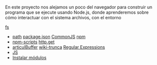 En este proyecto nos alejamos un poco del navegador para construir un programa
que se ejecute usando Node.js, donde aprenderemos sobre cómo interactuar con el
sistema archivos, con el entorno

[fs](https://nodejs.org/api/fs.html)
* [path](https://nodejs.org/api/path.html)
[package.json](https://docs.npmjs.com/files/package.json)
[CommonJS](https://nodejs.org/docs/latest-v0.10.x/api/modules.html)
[npm](https://www.npmjs.com/)
* [npm-scripts](https://docs.npmjs.com/misc/scripts)
[http.get](https://nodejs.org/api/http.html#http_http_get_options_callback)
* [articulBuffer](https://desarrolloweb.com/articulos/buffer-en-nodejs.html)
[wiki-trunca](https://es.wikipedia.org/wiki/Truncamiento)
[Regular Expressions](https://jarroba.com/busqueda-de-patrones-expresiones-regulares/)
* [JS](https://franl2p.wordpress.com/2015/04/01/primeros-pasos-con-node-js-y-express/)
* [Instalar módulos](https://gitlab.com/betsyvies/node-curso/blob/master/3-seccion/app.js)

